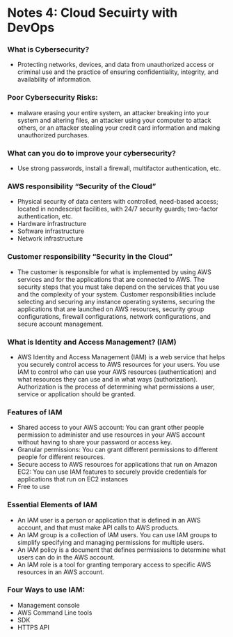 # Notes 4: Cloud Secuirty with DevOps
### What is Cybersecurity?
- Protecting networks, devices, and data from unauthorized access or criminal use and the practice of ensuring confidentiality, integrity, and availability of information. 
### Poor Cybersecurity Risks: 
- malware erasing your entire system, an attacker breaking into your system and altering files, an attacker using your computer to attack others, or an attacker stealing your credit card information and making unauthorized purchases. 
### What can you do to improve your cybersecurity?
- Use strong passwords, install a firewall, multifactor authentication, etc. 
### AWS responsibility “Security of the Cloud”
- Physical security of data centers with controlled, need-based access; located in nondescript facilities, with 24/7 security guards; two-factor authentication, etc.
- Hardware infrastructure
- Software infrastructure
- Network infrastructure
### Customer responsibility “Security in the Cloud”
- The customer is responsible for what is implemented by using AWS services and for the applications that are connected to AWS. The security steps that you must take depend on the services that you use and the complexity of your system. Customer responsibilities include selecting and securing any instance operating systems, securing the applications that are launched on AWS resources, security group configurations, firewall configurations, network configurations, and secure account management.
### What is Identity and Access Management? (IAM) 
- AWS Identity and Access Management (IAM) is a web service that helps you securely control access to AWS resources for your users. You use IAM to control who can use your AWS resources (authentication) and what resources they can use and in what ways (authorization). Authorization is the process of determining what permissions a user, service or application should be granted.
### Features of IAM 
- Shared access to your AWS account: You can grant other people permission to administer and use resources in your AWS account without having to share your password or access key.
- Granular permissions: You can grant different permissions to different people for different resources.
- Secure access to AWS resources for applications that run on Amazon EC2: You can use IAM features to securely provide credentials for applications that run on EC2 instances
- Free to use
### Essential Elements of IAM
- An IAM user is a person or application that is defined in an AWS account, and that must make API calls to AWS products.
- An IAM group is a collection of IAM users. You can use IAM groups to simplify specifying and managing permissions for multiple users.
- An IAM policy is a document that defines permissions to determine what users can do in the AWS account.
- An IAM role is a tool for granting temporary access to specific AWS resources in an AWS account. 
### Four Ways to use IAM: 
- Management console 
- AWS Command Line tools 
- SDK 
- HTTPS API
